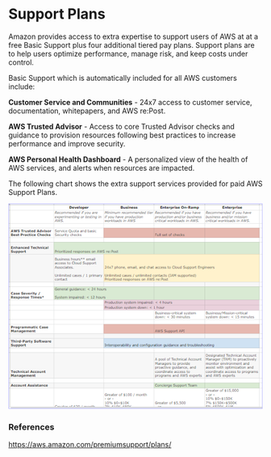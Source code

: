 # Support Plans
Amazon provides access to extra expertise to support users of AWS at at a free Basic Support plus four additional tiered pay plans. Support plans are to help users optimize performance, manage risk, and keep costs under control.

Basic Support which is automatically included for all AWS customers include: 

**Customer Service and Communities** - 24x7 access to customer service, documentation, whitepapers, and AWS re:Post.

**AWS Trusted Advisor** - Access to core Trusted Advisor checks and guidance to provision resources following best practices to increase performance and improve security.

**AWS Personal Health Dashboard** - A personalized view of the health of AWS services, and alerts when resources are impacted.

The following chart shows the extra support services provided for paid AWS Support Plans.

![](../00_includes/wk05/support-plans.png)

### References
https://aws.amazon.com/premiumsupport/plans/
